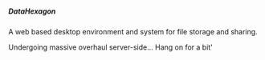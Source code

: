 #####               #####
#####  DataHexagon  #####
#####               #####

A web based desktop environment and system for file storage and sharing.

Undergoing massive overhaul server-side... Hang on for a bit'
